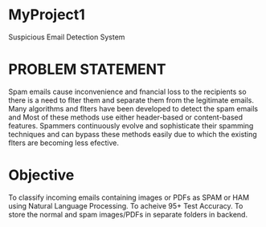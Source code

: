 # MyProject1
Suspicious Email Detection System

# PROBLEM STATEMENT 

Spam emails cause inconvenience and fnancial loss to the recipients so there is a need to flter them and separate them from the legitimate emails. Many algorithms and flters have been developed to detect the spam emails and Most of these methods use either header-based or content-based features. Spammers continuously evolve and sophisticate their spamming techniques and can bypass these methods easily due to which the existing flters are becoming less efective.

# Objective

To classify incoming emails containing images or PDFs as SPAM or HAM using Natural Language Processing.
To acheive 95+ Test Accuracy. 
To store the normal and spam images/PDFs in separate folders in backend.

